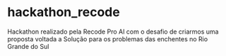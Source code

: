 # hackathon_recode
Hackathon realizado pela Recode Pro AI com o desafio de criarmos uma proposta voltada a Solução para os problemas das enchentes no Rio Grande do Sul
